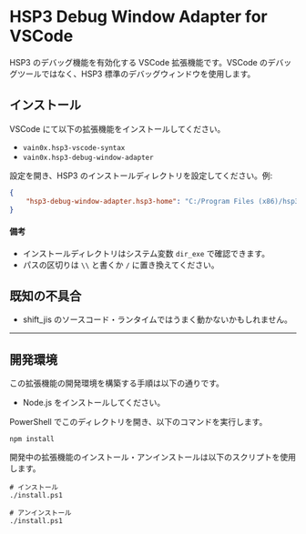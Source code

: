 # HSP3 Debug Window Adapter for VSCode

HSP3 のデバッグ機能を有効化する VSCode 拡張機能です。VSCode のデバッグツールではなく、HSP3 標準のデバッグウィンドウを使用します。

## インストール

VSCode にて以下の拡張機能をインストールしてください。

- `vain0x.hsp3-vscode-syntax`
- `vain0x.hsp3-debug-window-adapter`

設定を開き、HSP3 のインストールディレクトリを設定してください。例:

```json
{
    "hsp3-debug-window-adapter.hsp3-home": "C:/Program Files (x86)/hsp351"
}
```

#### 備考

- インストールディレクトリはシステム変数 `dir_exe` で確認できます。
- パスの区切りは `\\` と書くか `/` に置き換えてください。

## 既知の不具合

- shift_jis のソースコード・ランタイムではうまく動かないかもしれません。

----

## 開発環境

この拡張機能の開発環境を構築する手順は以下の通りです。

- Node.js をインストールしてください。

PowerShell でこのディレクトリを開き、以下のコマンドを実行します。

```pwsh
npm install
```

開発中の拡張機能のインストール・アンインストールは以下のスクリプトを使用します。

```pwsh
# インストール
./install.ps1
```

```pwsh
# アンインストール
./install.ps1
```
